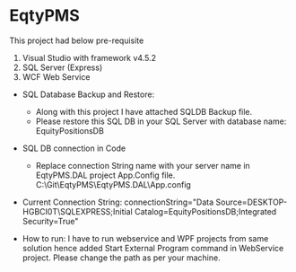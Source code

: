 # EqtyPMS

This project had below pre-requisite
1. Visual Studio with framework v4.5.2
2. SQL Server (Express)
3. WCF Web Service

- SQL Database Backup and Restore: 
  - Along with this project I have attached SQLDB Backup file.
  - Please restore this SQL DB in your SQL Server with database name: EquityPositionsDB

- SQL DB connection in Code
  - Replace connection String name with your server name in EqtyPMS.DAL project App.Config file. C:\Git\EqtyPMS\EqtyPMS.DAL\App.config

- Current Connection String: connectionString="Data Source=DESKTOP-HGBCI0T\SQLEXPRESS;Initial Catalog=EquityPositionsDB;Integrated Security=True"

- How to run: I have to run webservice and WPF projects from same solution hence added Start External Program command in WebService project. Please change the path as per your machine.
